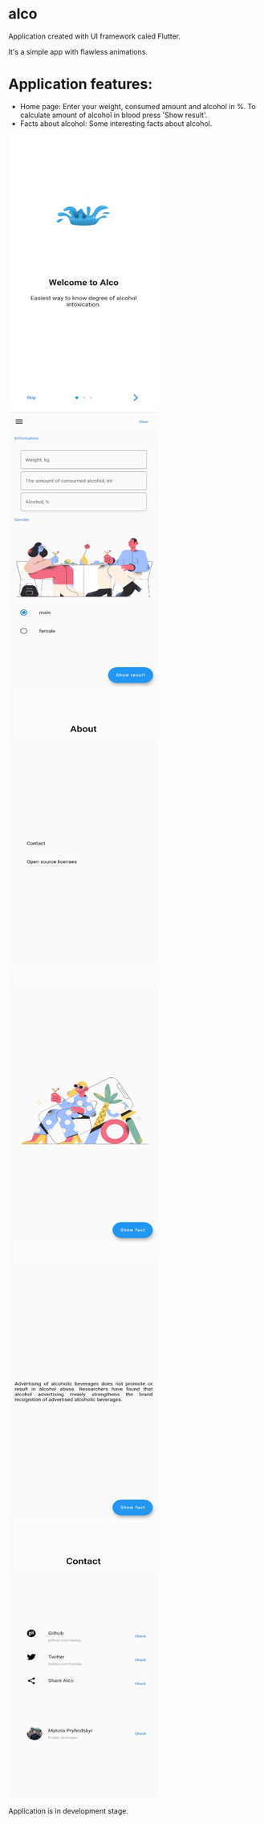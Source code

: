 # alco


Application created with UI framework caled Flutter.

It's a simple app with flawless animations.

 


# Application features:

- Home page:
       Enter your weight, consumed amount and alcohol in %. To calculate amount of alcohol in blood press 'Show result'.
- Facts about alcohol:
       Some interesting facts about alcohol.

       
<img src="git_images/intro.jpg" width="300" height="550"/> <img src="git_images/home.jpg" width="300" height="550"/> <img src="git_images/about.jpg" width="300" height="550"/>
<img src="git_images/facts.jpg" width="300" height="550"/> <img src="git_images/facts_1.jpg" width="300" height="550"/> <img src="git_images/contact.jpg" width="300" height="550"/>

Application is in development stage.
